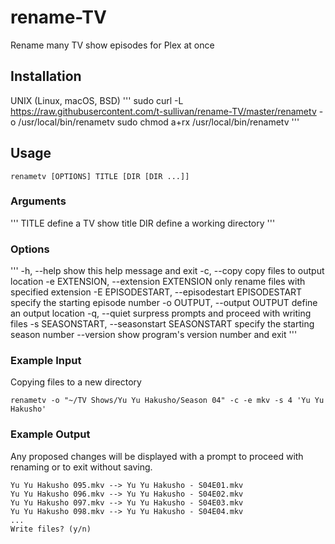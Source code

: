 # rename-TV
Rename many TV show episodes for Plex at once

## Installation
UNIX (Linux, macOS, BSD)
'''
sudo curl -L https://raw.githubusercontent.com/t-sullivan/rename-TV/master/renametv -o /usr/local/bin/renametv
sudo chmod a+rx /usr/local/bin/renametv
'''

## Usage
```
renametv [OPTIONS] TITLE [DIR [DIR ...]]
```

### Arguments
'''
TITLE                 define a TV show title
DIR                   define a working directory
'''

### Options
'''
-h, --help            show this help message and exit
-c, --copy            copy files to output location
-e EXTENSION, --extension EXTENSION
                      only rename files with specified extension
-E EPISODESTART, --episodestart EPISODESTART
                      specify the starting episode number
-o OUTPUT, --output OUTPUT
                      define an output location
-q, --quiet           surpress prompts and proceed with writing files
-s SEASONSTART, --seasonstart SEASONSTART
                      specify the starting season number
--version             show program's version number and exit
'''

### Example Input
Copying files to a new directory
```
renametv -o "~/TV Shows/Yu Yu Hakusho/Season 04" -c -e mkv -s 4 'Yu Yu Hakusho'
```

### Example Output
Any proposed changes will be displayed with a prompt to proceed with renaming or to exit without saving.

```
Yu Yu Hakusho 095.mkv --> Yu Yu Hakusho - S04E01.mkv
Yu Yu Hakusho 096.mkv --> Yu Yu Hakusho - S04E02.mkv
Yu Yu Hakusho 097.mkv --> Yu Yu Hakusho - S04E03.mkv
Yu Yu Hakusho 098.mkv --> Yu Yu Hakusho - S04E04.mkv
...
Write files? (y/n)
```